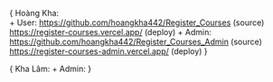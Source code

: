 {
    Hoàng Kha:  
    + User: https://github.com/hoangkha442/Register_Courses (source)
            https://register-courses.vercel.app/ (deploy)
    + Admin: https://github.com/hoangkha442/Register_Courses_Admin (source)
            https://register-courses-admin.vercel.app/ (deploy)
}

{
    Kha Lâm:
    + Admin: 
}